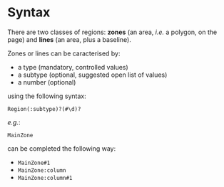 # Syntax

There are two classes of regions: **zones** (an area, _i.e._ a polygon, on the page) and **lines** (an area, plus a baseline).

Zones or lines can be caracterised by:

- a type (mandatory, controlled values)
- a subtype (optional, suggested open list of values)
- a number (optional)

using the following syntax:

```regex
Region(:subtype)?(#\d)?
```

_e.g._:

`MainZone`

can be completed the following way:

- `MainZone#1`
- `MainZone:column`
- `MainZone:column#1`
